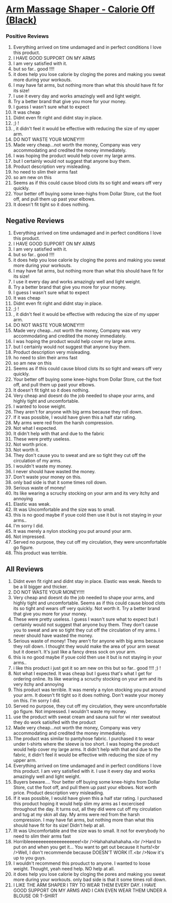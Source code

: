 # [Arm Massage Shaper - Calorie Off (Black)](https://products.checkmycream.com/products/Arm-Massage-Shaper-Calorie-Off-(Black).html)

### Positive Reviews

<ol>
      <li>Everything arrived on time undamaged and in perfect conditions I love this product.</li>
      <li>I HAVE GOOD SUPPORT ON MY ARMS</li>
      <li>I am very satisfied with it.</li>
      <li>but so far.. good !!!!</li>
      <li>it does help you lose calorie by cloging the pores and making you sweat more during your workouts.</li>
      <li>I may have fat arms, but nothing more than what this should have fit for its size!</li>
      <li>I use it every day and works amazingly well and light weight.</li>
      <li>Try a better brand that give you more for your money.</li>
      <li>I guess I wasn&#x27;t sure what to expect</li>
      <li>It was cheap</li>
      <li>Didnt even fit right and didnt stay in place.</li>
      <li>;) !</li>
      <li>, it didn&#x27;t feel it would be effective with reducing the size of my upper arm.</li>
      <li>DO NOT WASTE YOUR MONEY!!!!</li>
      <li>Made very cheap...not worth the money,  Company was very accommodating and credited the money immediately.</li>
      <li>I was hoping the product would help cover my large arms.  </li>
      <li>but I certainly would not suggest that anyone buy them.  </li>
      <li>Product description very misleading.</li>
      <li>ho need to slim their arms fast</li>
      <li>so am new on this</li>
      <li>Seems as if this could cause blood clots its so tight and wears off very quickly.</li>
      <li>Your better off buying some knee-highs from Dollar Store, cut the foot off, and pull them up past your elbows.</li>
      <li>It doesn&#x27;t fit tight so it does nothing.</li>
</ol>


<h2>Negative Reviews</h2>
<ol>
<li> Everything arrived on time undamaged and in perfect conditions I love this product.</li>
<li> I HAVE GOOD SUPPORT ON MY ARMS</li>
<li> I am very satisfied with it.</li>
<li> but so far.. good !!!!</li>
<li> it does help you lose calorie by cloging the pores and making you sweat more during your workouts.</li>
<li> I may have fat arms, but nothing more than what this should have fit for its size!</li>
<li> I use it every day and works amazingly well and light weight.</li>
<li> Try a better brand that give you more for your money.</li>
<li> I guess I wasn&#x27;t sure what to expect</li>
<li> It was cheap</li>
<li> Didnt even fit right and didnt stay in place.</li>
<li> ;) !</li>
<li> , it didn&#x27;t feel it would be effective with reducing the size of my upper arm.</li>
<li> DO NOT WASTE YOUR MONEY!!!!</li>
<li> Made very cheap...not worth the money,  Company was very accommodating and credited the money immediately.</li>
<li> I was hoping the product would help cover my large arms.  </li>
<li> but I certainly would not suggest that anyone buy them.  </li>
<li> Product description very misleading.</li>
<li> ho need to slim their arms fast</li>
<li> so am new on this</li>
<li> Seems as if this could cause blood clots its so tight and wears off very quickly.</li>
<li> Your better off buying some knee-highs from Dollar Store, cut the foot off, and pull them up past your elbows.</li>
<li> It doesn&#x27;t fit tight so it does nothing.</li>
<li> Very cheap and doesnt do the job needed to shape your arms, and highly tight and uncomfortable.</li>
<li> I wanted to loose weight.  </li>
<li> They aren&#x27;t for anyone with big arms because they roll down.</li>
<li> If it was possible, I would have given this a half star rating.</li>
<li> My arms were red from the harsh compression.</li>
<li> Not what I expected.</li>
<li> It didn&#x27;t help with that and due to the fabric</li>
<li> These were pretty useless.</li>
<li> Not worth price.  </li>
<li> Not worth it.</li>
<li> They don&#x27;t cause you to sweat and are so tight they cut off the circulation of my arms.</li>
<li> I wouldn&#x27;t waste my money.</li>
<li> I never should have wasted the money.</li>
<li> Don&#x27;t waste your money on this.</li>
<li> only bad side is that it some times roll down.</li>
<li> Serious waste of money!</li>
<li> Its like wearing a scruchy stocking on your arm and its very itchy and annoying</li>
<li> Elastic was weak.</li>
<li> IIt was Uncomfortable and the size was to small.</li>
<li> this is no good maybe if youe cold then use it but is not staying in your arms..</li>
<li> I&#x27;m sorry I did.</li>
<li> It was merely a nylon stocking you put around your arm.</li>
<li> Not impressed.</li>
<li> Served no purpose, they cut off my circulation, they were uncomfortable go figure.</li>
<li> This product was terrible.</li>
</ol>

<h2>All Reviews</h2>

<ol>
    <li> Didnt even fit right and didnt stay in place. Elastic was weak. Needs to be a lil bigger and thicker.</li>
    <li> DO NOT WASTE YOUR MONEY!!!!</li>
    <li> Very cheap and doesnt do the job needed to shape your arms, and highly tight and uncomfortable. Seems as if this could cause blood clots its so tight and wears off very quickly. Not worth it. Try a better brand that give you more for your money.</li>
    <li> These were pretty useless. I guess I wasn&#x27;t sure what to expect but I certainly would not suggest that anyone buy them.  They don&#x27;t cause you to sweat and are so tight they cut off the circulation of my arms. I never should have wasted the money.</li>
    <li> Serious waste of money! They aren&#x27;t for anyone with big arms because they roll down. I thought they would make the area of your arm sweat but it doesn&#x27;t. It&#x27;s just like a fancy dress sock on your arm.</li>
    <li> this is no good maybe if youe cold then use it but is not staying in your arms..</li>
    <li> i like this product i just got it so am new on this but so far.. good !!!! ;) !</li>
    <li> Not what I expected. It was cheap but I guess that&#x27;s what I get for ordering online. Its like wearing a scruchy stocking on your arm and its very itchy and annoying</li>
    <li> This product was terrible. It was merely a nylon stocking you put around your arm. It doesn&#x27;t fit tight so it does nothing. Don&#x27;t waste your money on this. I&#x27;m sorry I did.</li>
    <li> Served no purpose, they cut off my circulation, they were uncomfortable go figure. Not impressed. I wouldn&#x27;t waste my money.</li>
    <li> use the product with sweat cream and sauna suit for wi nter sweatout they do work  satisifed with the product</li>
    <li> Made very cheap...not worth the money,  Company was very accommodating and credited the money immediately.</li>
    <li> The product was similar to pantyhose fabric.  I purchased it to wear under t-shirts where the sleeve is too short.  I was hoping the product would help cover my large arms.  It didn&#x27;t help with that and due to the fabric, it didn&#x27;t feel it would be effective with reducing the size of my upper arm.</li>
    <li> Everything arrived on time undamaged and in perfect conditions I love this product. I am very satisfied with it. I use it every day and works amazingly well and light weight.</li>
    <li> Buyers beware.... Your better off buying some knee-highs from Dollar Store, cut the foot off, and pull them up past your elbows. Not worth price.  Product description very misleading.</li>
    <li> If it was possible, I would have given this a half star rating. I purchased this product hoping it would help slim my arms as I excercised throughout the day. It turns out, all they did were cut off my circulation and tug at my skin all day. My arms were red from the harsh compression. I may have fat arms, but nothing more than what this should have fit for its size! Didn&#x27;t help at all.</li>
    <li> IIt was Uncomfortable and the size was to small. It not for everybody ho need to slim their arms fast</li>
    <li> Horribleeeeeeeeeeeeeeeeeeee!&lt;br /&gt;Hahahahahahaha.&lt;br /&gt;Hard to put on and when you get it... You want to get out because it hurts!&lt;br /&gt;Well, I don&#x27;t recommende because DOESN&#x27;T WORK IT.&lt;br /&gt;Now it&#x27;s up to you guys.</li>
    <li> I wouldn&#x27;t recommend this prouduct to anyone.  I wanted to loose weight.  Thought, yeah need help. NO help at all.</li>
    <li> it does help you lose calorie by cloging the pores and making you sweat more during your workouts. only bad side is that it some times roll down.</li>
    <li> I LIKE THE ARM SHAPER I TRY TO WEAR THEM EVERY DAY. I HAVE GOOD SUPPORT ON MY ARMS AND I CAN EVEN WEAR THEM UNDER A BLOUSE OR T-SHIRT</li>
</ol>




